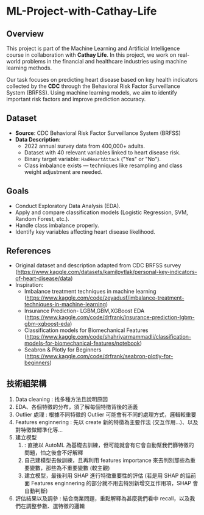 # ML-Project-with-Cathay-Life

## Overview
This project is part of the Machine Learning and Artificial Intelligence course in collaboration with **Cathay Life**. In this project, we work on real-world problems in the financial and healthcare industries using machine learning methods.

Our task focuses on predicting heart disease based on key health indicators collected by the **CDC** through the Behavioral Risk Factor Surveillance System (BRFSS). Using machine learning models, we aim to identify important risk factors and improve prediction accuracy.

## Dataset
- **Source**: CDC Behavioral Risk Factor Surveillance System (BRFSS)
- **Data Description**:  
  - 2022 annual survey data from 400,000+ adults.
  - Dataset with 40 relevant variables linked to heart disease risk.
  - Binary target variable: `HadHeartAttack` ("Yes" or "No").
  - Class imbalance exists — techniques like resampling and class weight adjustment are needed.

## Goals
- Conduct Exploratory Data Analysis (EDA).
- Apply and compare classification models (Logistic Regression, SVM, Random Forest, etc.).
- Handle class imbalance properly.
- Identify key variables affecting heart disease likelihood.


## References
- Original dataset and description adapted from CDC BRFSS survey (https://www.kaggle.com/datasets/kamilpytlak/personal-key-indicators-of-heart-disease/data)
- Inspiration:
  - Imbalance treatment techniques in machine learning (https://www.kaggle.com/code/zeyadusf/imbalance-treatment-techniques-in-machine-learning)
  - Insurance Prediction- LGBM,GBM,XGBoost EDA (https://www.kaggle.com/code/drfrank/insurance-prediction-lgbm-gbm-xgboost-eda)
  - Classification models for Biomechanical Features (https://www.kaggle.com/code/shahriyarmammadli/classification-models-for-biomechanical-features/notebook)
  - Seabron & Plotly for Beginners (https://www.kaggle.com/code/drfrank/seabron-plotly-for-beginners)

## 技術組架構
1. Data cleaning : 找多種方法且說明原因
2. EDA、各個特徵的分布，須了解每個特徵背後的涵義
3. Outlier 處理 : 根據不同特徵的 Outlier 可能會有不同的處理方式，邏輯較重要
4. Features enginnering : 先以 create 新的特徵為主要作法 (交互作用...)、以及對特徵做鰾準化等…
5. 建立模型 
    1. : 直接以 AutoML 為基礎去訓練，但可能就會有它會自動幫我們篩特徵的問題，怕之後會不好解釋
    2. 自己建模型去做訓練，且再利用 features importance 來去判別那些為重要變數，那些為不重要變數 (較主觀)
    3. 建立模型，最後利用 SHAP 進行特徵重要性的評估 (若是用 SHAP 的話前面 Features enginnering 的部分就不用去特別新增交互作用項，SHAP 會自動判斷)
6. 評估結果以及調參 : 結合商業問題，重點解釋為甚麼我們看中 recall，以及我們在調整參數、選特徵的邏輯